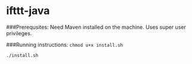 ifttt-java
==========

###Prerequsites:
Need Maven installed on the machine. Uses super user privileges.

###Running instructions:
<code>chmod u+x install.sh</code>

<code>./install.sh</code>
